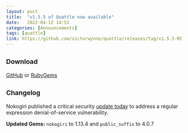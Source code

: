 ```yaml
---
layout: post
title:  "v1.5.5 of Quattle now available"
date:   2022-04-12 14:51
categories: [Announcements]
tags: [quattle]
link: https://github.com/victorwynne/quattle/releases/tag/v1.5.5-RC
---
```


## <small>Download</small>
[GitHub](https://github.com/victorwynne/quattle/releases) or [RubyGems](https://rubygems.org/gems/quattle)<br>

## <small>Changelog</small>

Nokogiri published a critical security [update today](https://nokogiri.org/CHANGELOG.html) to address a regular expression denial-of-service vulnerability.

**Updated Gems:** `nokogiri` to 1.13.4 and `public_suffix` to 4.0.7
